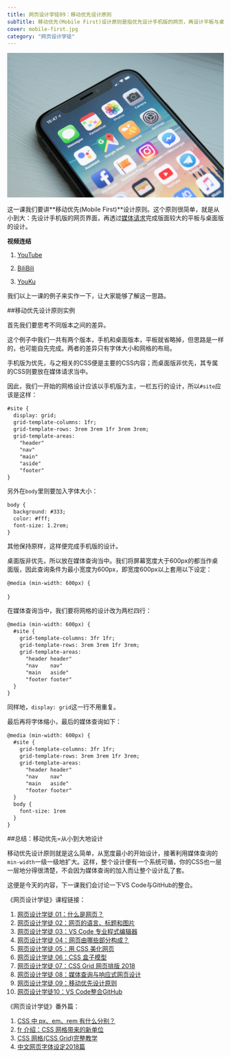 ```yaml
---
title: 网页设计学徒09：移动优先设计原则
subTitle: 移动优先(Mobile First)设计原则是指优先设计手机版的网页，再设计平板与桌面版本。
cover: mobile-first.jpg
category: "网页设计学徒"
---
```


![移动优先设计](mobile-first.jpg)

这一课我们要讲**移动优先(Mobile First)**设计原则。这个原则很简单，就是从小到大：先设计手机版的网页界面，再透过[媒体请求](/media-query)完成版面较大的平板与桌面版的设计。

**视频连结**

1. [YouTube](https://youtu.be/qLsa_BnoqE0)

2. [BiliBili](https://www.bilibili.com/video/av26697768/)

3. [YouKu](https://v.youku.com/v_show/id_XMzcxOTI4MzkyMA==.html)

我们以上一课的例子来实作一下，让大家能够了解这一思路。

##移动优先设计原则实例

首先我们要思考不同版本之间的差异。

这个例子中我们一共有两个版本，手机和桌面版本，平板就省略掉，但思路是一样的，也可能自先完成。两者的差异只有字体大小和网格的布局。

手机版为优先，与之相关的CSS便是主要的CSS内容；而桌面版非优先，其专属的CSS则要放在媒体请求当中。

因此，我们一开始的网格设计应该以手机版为主，一栏五行的设计，所以`#site`应该是这样：

```
#site {
  display: grid;
  grid-template-columns: 1fr;
  grid-template-rows: 3rem 3rem 1fr 3rem 3rem;
  grid-template-areas:
    "header"
    "nav"
    "main"
    "aside"
    "footer"
}
```

另外在`body`里则要加入字体大小：

```
body {
  background: #333;
  color: #fff;
  font-size: 1.2rem;
}
```

其他保持原样，这样便完成手机版的设计。

桌面版非优先，所以放在媒体查询当中。我们将屏幕宽度大于600px的都当作桌面版，因此查询条件为最小宽度为600px，即宽度600px以上套用以下设定：

```
@media (min-width: 600px) {

}
```

在媒体查询当中，我们要将网格的设计改为两栏四行：

```
@media (min-width: 600px) {
  #site {
    grid-template-columns: 3fr 1fr;
    grid-template-rows: 3rem 3rem 1fr 3rem;
    grid-template-areas:
      "header header"
      "nav    nav"
      "main   aside"
      "footer footer"
  } 
}
```

同样地，`display: grid`这一行不用重复。

最后再将字体缩小，最后的媒体查询如下：

```
@media (min-width: 600px) {
  #site {
    grid-template-columns: 3fr 1fr;
    grid-template-rows: 3rem 3rem 1fr 3rem;
    grid-template-areas:
      "header header"
      "nav    nav"
      "main   aside"
      "footer footer"
  }
  body {
    font-size: 1rem
  }
}
```

##总结：移动优先=从小到大地设计

移动优先设计原则就是这么简单，从宽度最小的开始设计，接著利用媒体查询的`min-width`一级一级地扩大。这样，整个设计便有一个系统可循，你的CSS也一层一层地分得很清楚，不会因为媒体查询的加入而让整个设计乱了套。

这便是今天的内容，下一课我们会讨论一下VS Code与GitHub的整合。

《网页设计学徒》课程链接：

1.  [网页设计学徒 01：什么是网页？](/web-design)
2.  [网页设计学徒 02：网页的语言、标题和图片](/html-tags)
3.  [网页设计学徒 03：VS Code 专业程式编辑器](/vs-code)
4.  [网页设计学徒 04：网页由哪些部分构成？](/html-sementic)
5.  [网页设计学徒 05：用 CSS 美化网页](/css)
6.  [网页设计学徒 06：CSS 盒子模型](/css-box-model)
7.  [网页设计学徒 07：CSS Grid 网页排版 2018](/css-grid)
8.  [网页设计学徒 08：媒体查询与响应式网页设计](/media-query)
9.  [网页设计学徒 09：移动优先设计原则](/mobile-first)
10. [网页设计学徒10：VS Code整合GitHub](github-vscode)

《网页设计学徒》番外篇：

1.  [CSS 中 px、em、rem 有什么分别？](/px-em-rem)
2.  [fr 介绍：CSS 网格带来的新单位](/fr-css-grid)
3.  [CSS 网格(CSS Grid)完整教学](/css-grid-grid)
4.  [中文网页字体设定2018篇](chinese-font-family)